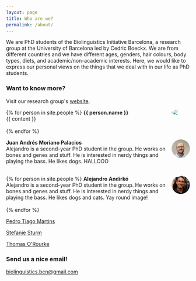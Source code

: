 ```yaml
---
layout: page
title: Who are we?
permalink: /about/
---
```


We are PhD students of the Biolinguistics Initiative Barcelona, a research group at the University of Barcelona led by Cedric Boeckx. We are from different countries and we have different ages, genders, hair colours, body types, diets, and academic/non-academic interests. Here, we would like to express our personal views on the things that we deal with in our life as PhD students.

### Want to know more?

Visit our research group's [website](http://bioling.ub.edu).

{% for person in site.people %}
<img src="{{ person.photo }}" align="right" width="10%" style="border-radius: 50%"> <b> {{ person.name }} </b><a href="https://twitter.com/{{ person.twitter }}" target="_blank"><i class="fab fa-twitter"></i></a> <br> {{ content }}
<br> <br>
{% endfor %}


<img src="/images/juan.jpg" align="right" width="10%" style="border-radius: 50%"> <b> Juan Andrés Moriano Palacios </b><a href="https://twitter.com/juanandres_mp" target="_blank"><i class="fab fa-twitter"></i></a> <br> Alejandro is a second-year PhD student in the group. He works on bones and genes and stuff. He is interested in nerdy things and playing the bass. He likes dogs. HALLOOO
<br> <br>

{% for person in site.people %}
<img src="/images/alejandro.jpg" align="right" width="10%" style="border-radius: 50%"> <b> Alejandro Andirkó </b><a href="https://twitter.com/AGMAndirko" target="_blank"><i class="fab fa-twitter"></i></a> <br> Alejandro is a second-year PhD student in the group. He works on bones and genes and stuff. He is interested in nerdy things and playing the bass. He likes dogs and cats. Yay round image!
<br> <br>
{% endfor %}

[Pedro Tiago Martins](https://twitter.com/ptsgmartins)

[Stefanie Sturm](https://twitter.com/sturm_steffi)

[Thomas O'Rourke](https://twitter.com/Thomas_ORourke)

### Send us a nice email!

[biolinguistics.bcn@gmail.com](mailto:biolinguistics.bcn@gmail.com)
